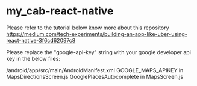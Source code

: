 # my_cab-react-native

Please refer to the tutorial below  know more about this repository 
https://medium.com/tech-experiments/building-an-app-like-uber-using-react-native-3f6cd62097c8

Please replace the "google-api-key" string with your google developer api key in the below files:

/android/app/src/main/AndroidManifest.xml
GOOGLE_MAPS_APIKEY in MapsDirectionsScreen.js
GooglePlacesAutocomplete in MapsScreen.js